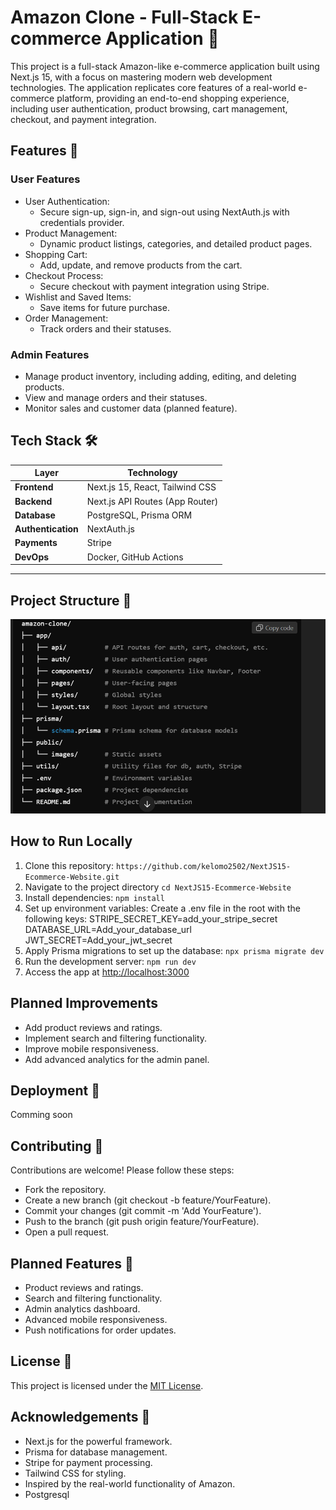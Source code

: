 # Amazon Clone - Full-Stack E-commerce Application 🚀

This project is a full-stack Amazon-like e-commerce application built using Next.js 15, with a focus on mastering modern web development technologies. The application replicates core features of a real-world e-commerce platform, providing an end-to-end shopping experience, including user authentication, product browsing, cart management, checkout, and payment integration.

## Features 🌟

### User Features

- User Authentication:
  - Secure sign-up, sign-in, and sign-out using NextAuth.js with credentials provider.
- Product Management:
  - Dynamic product listings, categories, and detailed product pages.
- Shopping Cart:
  - Add, update, and remove products from the cart.
- Checkout Process:
  - Secure checkout with payment integration using Stripe.
- Wishlist and Saved Items:
  - Save items for future purchase.
- Order Management:
  - Track orders and their statuses.

### Admin Features

- Manage product inventory, including adding, editing, and deleting products.
- View and manage orders and their statuses.
- Monitor sales and customer data (planned feature).

## Tech Stack 🛠️

| **Layer**       | **Technology**                     |
|------------------|------------------------------------|
| **Frontend**     | Next.js 15, React, Tailwind CSS    |
| **Backend**      | Next.js API Routes (App Router)    |
| **Database**     | PostgreSQL, Prisma ORM            |
| **Authentication** | NextAuth.js                     |
| **Payments**     | Stripe                            |
| **DevOps**       | Docker, GitHub Actions            |

---

## Project Structure 📂

![Folder Structure](./public/images/folder_structure.png)

## How to Run Locally

1. Clone this repository:
`https://github.com/kelomo2502/NextJS15-Ecommerce-Website.git`
2. Navigate to the project directory
`cd NextJS15-Ecommerce-Website`
3. Install dependencies:
`npm install`
4. Set up environment variables: Create a .env file in the root with the following keys:
STRIPE_SECRET_KEY=add_your_stripe_secret
DATABASE_URL=Add_your_database_url
JWT_SECRET=Add_your_jwt_secret
5. Apply Prisma migrations to set up the database:
`npx prisma migrate dev`
6. Run the development server:
`npm run dev`
7. Access the app at <http://localhost:3000>

## Planned Improvements

- Add product reviews and ratings.
- Implement search and filtering functionality.
- Improve mobile responsiveness.
- Add advanced analytics for the admin panel.

## Deployment 🚀

Comming soon

## Contributing 🤝

Contributions are welcome! Please follow these steps:

- Fork the repository.
- Create a new branch (git checkout -b feature/YourFeature).
- Commit your changes (git commit -m 'Add YourFeature').
- Push to the branch (git push origin feature/YourFeature).
- Open a pull request.

## Planned Features 🚧

- Product reviews and ratings.
- Search and filtering functionality.
- Admin analytics dashboard.
- Advanced mobile responsiveness.
- Push notifications for order updates.

## License 📜

This project is licensed under the [MIT License](LICENSE).

## Acknowledgements 🙌

- Next.js for the powerful framework.
- Prisma for database management.
- Stripe for payment processing.
- Tailwind CSS for styling.
- Inspired by the real-world functionality of Amazon.
- Postgresql